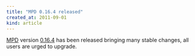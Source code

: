 ```yaml
---
title: "MPD 0.16.4 released"
created_at: 2011-09-01
kind: article
---
```


[MPD](/download.html) version [0.16.4](/download/mpd/0.16/mpd-0.16.4.tar.gz) has been released bringing many stable changes, all users are urged to upgrade.


